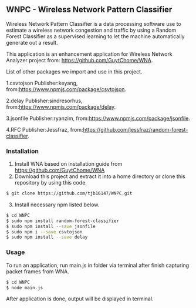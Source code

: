 ## WNPC - Wireless Network Pattern Classifier

Wireless Network Pattern Classifier is a data processing software use to estimate a wireless network congestion and traffic by using a Random Forest Classifier as a supervised learning to let the machine automatically generate out a result.

This application is an enhancement application for Wireless Network Analyzer project from: https://github.com/GuytChome/WNA.

List of other packages we import and use in this project.

1.csvtojson 	Publisher:keyang, 	from:https://www.npmjs.com/package/csvtojson.

2.delay		Publisher:sindresorhus, from:https://www.npmjs.com/package/delay.

3.jsonfile	Publisher:ryanzim,	from:https://www.npmjs.com/package/jsonfile.

4.RFC		Publisher:Jessfraz,	from:https://github.com/jessfraz/random-forest-classifier.


### Installation

1. Install WNA based on installation guide from https://github.com/GuytChome/WNA
2. Download this project and extract it into a home directory or clone this repository by using this code.

```bash
$ git clone https://github.com/tjb16147/WNPC.git
```

3. Install necessary npm listed below.

```bash
$ cd WNPC
$ sudo npm install random-forest-classifier
$ sudo npm install --save jsonfile
$ sudo npm i --save csvtojson
$ sudo npm install --save delay
```



### Usage

To run an application, run main.js in folder via terminal after finish capturing packet frames from WNA.

```bash
$ cd WNPC
$ node main.js
```
After application is done, output will be displayed in terminal.


